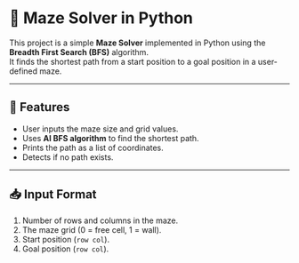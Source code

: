 # 🧩 Maze Solver in Python

This project is a simple **Maze Solver** implemented in Python using the **Breadth First Search (BFS)** algorithm.  
It finds the shortest path from a start position to a goal position in a user-defined maze.

---

## 🚀 Features
- User inputs the maze size and grid values.
- Uses **AI BFS algorithm** to find the shortest path.
- Prints the path as a list of coordinates.
- Detects if no path exists.

---

## 📥 Input Format
1. Number of rows and columns in the maze.
2. The maze grid (0 = free cell, 1 = wall).
3. Start position (`row col`).
4. Goal position (`row col`).

